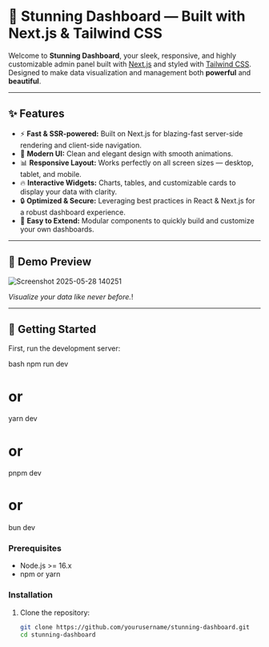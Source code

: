 # 🚀 Stunning Dashboard — Built with Next.js & Tailwind CSS

Welcome to **Stunning Dashboard**, your sleek, responsive, and highly customizable admin panel built with [Next.js](https://nextjs.org) and styled with [Tailwind CSS](https://tailwindcss.com). Designed to make data visualization and management both **powerful** and **beautiful**.

---

## ✨ Features

- ⚡ **Fast & SSR-powered:** Built on Next.js for blazing-fast server-side rendering and client-side navigation.
- 🎨 **Modern UI:** Clean and elegant design with smooth animations.
- 📊 **Responsive Layout:** Works perfectly on all screen sizes — desktop, tablet, and mobile.
- 🔥 **Interactive Widgets:** Charts, tables, and customizable cards to display your data with clarity.
- 🔒 **Optimized & Secure:** Leveraging best practices in React & Next.js for a robust dashboard experience.
- 🎯 **Easy to Extend:** Modular components to quickly build and customize your own dashboards.

---

## 📸 Demo Preview

![Screenshot 2025-05-28 140251](https://github.com/user-attachments/assets/45b5d559-1609-4522-8dd1-4e1279e81f1d)


*Visualize your data like never before.*! 


---

## 🚀 Getting Started
First, run the development server:

bash
npm run dev
# or
yarn dev
# or
pnpm dev
# or
bun dev


### Prerequisites

- Node.js >= 16.x
- npm or yarn

### Installation

1. Clone the repository:

   ```bash
   git clone https://github.com/yourusername/stunning-dashboard.git
   cd stunning-dashboard
